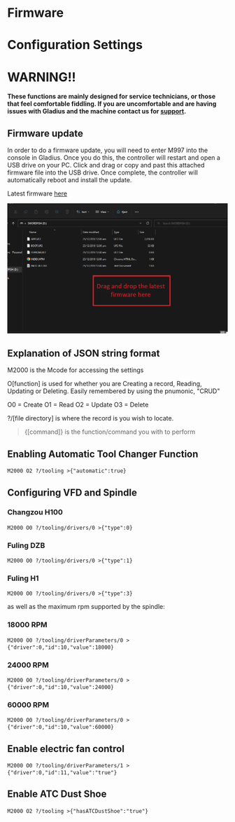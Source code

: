 # Firmware

# Configuration Settings

# WARNING!!
**These functions are mainly designed for service technicians, or those that feel comfortable fiddling. If you are uncomfortable and are having issues with Gladius and the machine contact us for [support](https://zealandia.systems/pages/support).**

## Firmware update
In order to do a firmware update, you will need to enter M997 into the console in Gladius. Once you do this, the controller will restart and open a USB drive on your PC. Click and drag or copy and past this attached firmware file into the USB drive. Once complete, the controller will automatically reboot and install the update.

Latest firmware [here](https://github.com/Zealandia-Systems/Swordfish/releases)

![image](images/Firmware.png)



## Explanation of JSON string format

M2000 is the Mcode for accessing the settings

O[function] is used for whether you are Creating a record, Reading, Updating or Deleting. Easily remembered by using the pnumonic, "CRUD"

O0 = Create
O1 = Read
O2 = Update
O3 = Delete

?/[file directory]  is where the record is you wish to locate.

>{[command]}  is the function/command you with to perform

## Enabling Automatic Tool Changer Function
    M2000 O2 ?/tooling >{"automatic":true}

## Configuring VFD and Spindle

### Changzou H100

    M2000 O0 ?/tooling/drivers/0 >{"type":0}

### Fuling DZB

    M2000 O0 ?/tooling/drivers/0 >{"type":1}

### Fuling H1

    M2000 O0 ?/tooling/drivers/0 >{"type":3}   

as well as the maximum rpm supported by the spindle:

### 18000 RPM

    M2000 O0 ?/tooling/driverParameters/0 >{"driver":0,"id":10,"value":18000}

### 24000 RPM

    M2000 O0 ?/tooling/driverParameters/0 >{"driver":0,"id":10,"value":24000}

### 60000 RPM

    M2000 O0 ?/tooling/driverParameters/0 >{"driver":0,"id":10,"value":60000}

## Enable electric fan control

    M2000 O0 ?/tooling/driverParameters/1 >{"driver":0,"id":11,"value":"true"}

## Enable ATC Dust Shoe

    M2000 O2 ?/tooling >{"hasATCDustShoe":"true"}